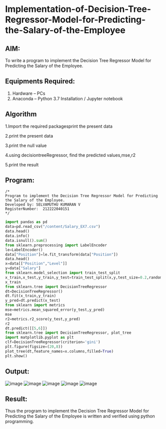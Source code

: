 # Implementation-of-Decision-Tree-Regressor-Model-for-Predicting-the-Salary-of-the-Employee

## AIM:
To write a program to implement the Decision Tree Regressor Model for Predicting the Salary of the Employee.

## Equipments Required:
1. Hardware – PCs
2. Anaconda – Python 3.7 Installation / Jupyter notebook

## Algorithm
1.Import the required packagesprint the present data

2.print the present data

3.print the null value

4.using decisiontreeRegressor, find the predicted values,mse,r2

5.print the result
## Program:
```
/*
Program to implement the Decision Tree Regressor Model for Predicting the Salary of the Employee.
Developed by: SELVAMUTHU KUMARAN V
RegisterNumber:  212222040151
*/
```
```python
import pandas as pd
data=pd.read_csv("/content/Salary_EX7.csv")
data.head()
data.info()
data.isnull().sum()
from sklearn.preprocessing import LabelEncoder
le=LabelEncoder()
data["Position"]=le.fit_transform(data["Position"])
data.head()
x=data[["Position","Level"]]
y=data["Salary"]
from sklearn.model_selection import train_test_split
x_train,x_test,y_train,y_test=train_test_split(x,y,test_size=0.2,random_state=2)
x_train
from sklearn.tree import DecisionTreeRegressor
dt=DecisionTreeRegressor()
dt.fit(x_train,y_train)
y_pred=dt.predict(x_test)
from sklearn import metrics
mse=metrics.mean_squared_error(y_test,y_pred)
mse
r2=metrics.r2_score(y_test,y_pred)
r2
dt.predict([[5,6]])
from sklearn.tree import DecisionTreeRegressor, plot_tree
import matplotlib.pyplot as plt
clf=DecisionTreeRegressor(criterion='gini')
plt.figure(figsize=(20,8))
plot_tree(dt,feature_names=x.columns,filled=True)
plt.show()
```

## Output:
![image](https://github.com/AkilaMohan/Implementation-of-Decision-Tree-Regressor-Model-for-Predicting-the-Salary-of-the-Employee/assets/121961701/2f6656ba-931f-4f3f-a634-85d35a3885ef)
![image](https://github.com/AkilaMohan/Implementation-of-Decision-Tree-Regressor-Model-for-Predicting-the-Salary-of-the-Employee/assets/121961701/0cb8ce1c-7474-418d-8db8-a14a5ad7878a)
![image](https://github.com/AkilaMohan/Implementation-of-Decision-Tree-Regressor-Model-for-Predicting-the-Salary-of-the-Employee/assets/121961701/a6e4a66e-d882-4287-84f4-799a9b3bc10a)
![image](https://github.com/AkilaMohan/Implementation-of-Decision-Tree-Regressor-Model-for-Predicting-the-Salary-of-the-Employee/assets/121961701/eb98f8ca-12b4-4ed1-8a48-e8ee50c65d87)
![image](https://github.com/AkilaMohan/Implementation-of-Decision-Tree-Regressor-Model-for-Predicting-the-Salary-of-the-Employee/assets/121961701/a9628785-7204-4f84-80ae-35e4db1d7b1e)


## Result:
Thus the program to implement the Decision Tree Regressor Model for Predicting the Salary of the Employee is written and verified using python programming.

